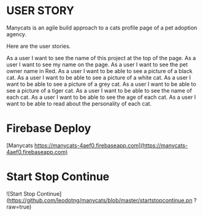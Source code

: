 # USER STORY

Manycats is an agile build approach to a cats profile page of a pet adoption agency.

Here are the user stories.


As a user I want to see the name of this project at the top of the page.
As a user I want to see my name on the page.
As a user I want to see the pet owner name in Red.
As a user I want to be able to see a picture of a black cat.
As a user I want to be able to see a picture of a white cat.
As a user I want to be able to see a picture of a grey cat.
As a user I want to be able to see a picture of a tiger cat.
As a user I want to be able to see the name of each cat.
As a user I want to be able to see the age of each cat.
As a user I want to be able to read about the personality of each cat.


# Firebase Deploy
[Manycats https://manycats-4aef0.firebaseapp.com](https://manycats-4aef0.firebaseapp.com)

# Start Stop Continue
![Start Stop Continue](https://github.com/leodotng/manycats/blob/master/startstopcontinue.pn ?raw=true)
